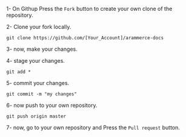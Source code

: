 1-  On Githup Press the `Fork` button to create your own clone of the repository.

2- Clone your fork locally.

```
git clone https://github.com/[Your_Account]/arammerce-docs
```

3- now, make your changes.

4- stage your changes.

```
git add *
```

5- commit your changes.

```
git commit -m "my changes"
```

6- now push to your own repository.

```
git push origin master
```

7-  now, go to your own repository and Press the ` Pull request ` button.
